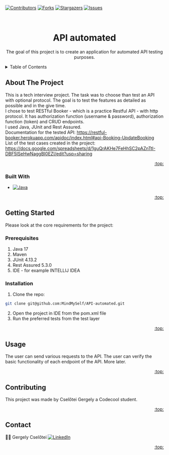 <!-- Improved compatibility of back to top link: See: https://github.com/othneildrew/Best-README-Template/pull/73 -->
<a name="readme-top"></a>
<!--
*** Thanks for checking out the Best-README-Template. If you have a suggestion
*** that would make this better, please fork the repo and create a pull request
*** or simply open an issue with the tag "enhancement".
*** Don't forget to give the project a star!
*** Thanks again! Now go create something AMAZING! :D
-->



<!-- PROJECT SHIELDS -->
<!--
*** I'm using markdown "reference style" links for readability.
*** Reference links are enclosed in brackets [ ] instead of parentheses ( ).
*** See the bottom of this document for the declaration of the reference variables
*** for contributors-url, forks-url, etc. This is an optional, concise syntax you may use.
*** https://www.markdownguide.org/basic-syntax/#reference-style-links
-->
[![Contributors][contributors-shield]][contributors-url]
[![Forks][forks-shield]][forks-url]
[![Stargazers][stars-shield]][stars-url]
[![Issues][issues-shield]][issues-url]



<!-- PROJECT LOGO -->
<br />
<div align="center">
<h1 align="center">API automated</h1>

  <p align="center">
    The goal of this project is to create an application for automated API testing purposes.
</div>



<!-- TABLE OF CONTENTS -->
<details>
  <summary>Table of Contents</summary>
  <ol>
    <li>
      <a href="#about-the-project">About The Project</a>
      <ul>
        <li><a href="#built-with">Built With</a></li>
      </ul>
    </li>
    <li>
      <a href="#getting-started">Getting Started</a>
      <ul>
        <li><a href="#prerequisites">Prerequisites</a></li>
        <li><a href="#installation">Installation</a></li>
      </ul>
    </li>
    <li><a href="#usage">Usage</a></li>
    <li><a href="#contributing">Contributing</a></li>
    <li><a href="#contact">Contact</a></li>
  </ol>
</details>



<!-- ABOUT THE PROJECT -->
## About The Project

This is a tech interview project. The task was to choose than test an API with optional protocol. The goal is to test the features as detailed as possible and in the give time. <br> I chose to test RESTful Booker - which is a practice Restful API - with http protocol. It has authorization function (username & password), authorization function (token) and CRUD endpoints. <br> I used Java, JUnit and Rest Assured. <br>
Documentation for the tested API: https://restful-booker.herokuapp.com/apidoc/index.html#api-Booking-UpdateBooking <br>
List of the test cases created in the project: https://docs.google.com/spreadsheets/d/1guQrAKHe7FeHhSC2pAZnTtI-DBF5ISeHwNaggBI0EZI/edit?usp=sharing

<p align="right"><a href="#readme-top">:top:</a></p>



### Built With

* [![Java][Java]][Java-url]

<p align="right"><a href="#readme-top">:top:</a></p>



<!-- GETTING STARTED -->
## Getting Started

Please look at the core requirements for the project:

### Prerequisites


1) Java 17
2) Maven
3) JUnit 4.13.2
4) Rest Assured 5.3.0
5) IDE - for example INTELLIJ IDEA


### Installation

1. Clone the repo:
```sh
git clone git@github.com:MindMySelf/API-automated.git
```
2. Open the project in IDE from the pom.xml file
3. Run the preferred tests from the test layer


<p align="right"><a href="#readme-top">:top:</a></p>



<!-- USAGE EXAMPLES -->
## Usage

The user can send various requests to the API.
The user can verify the basic functionality of each endpoint of the API.
More later.


<p align="right"><a href="#readme-top">:top:</a></p>



<!-- CONTRIBUTING -->
## Contributing

This project was made by Cselőtei Gergely a Codecool student.

<p align="right"><a href="#readme-top">:top:</a></p>



<!-- CONTACT -->
## Contact

:man_technologist: Gergely Cselőtei   [![LinkedIn][linkedin-shield]][linkedin-Gergely]<br>


<p align="right"><a href="#readme-top">:top:</a></p>




<!-- MARKDOWN LINKS & IMAGES -->
<!-- https://www.markdownguide.org/basic-syntax/#reference-style-links -->
[contributors-shield]: https://img.shields.io/github/contributors/MindMySelf/APITester?style=for-the-badge
[contributors-url]: https://github.com/MindMySelf/APITester/graphs/contributors
[forks-shield]: https://img.shields.io/github/forks/MindMySelf/APITester?style=for-the-badge
[forks-url]: https://github.com/MindMySelf/APITester/forks
[stars-shield]: https://img.shields.io/github/stars/MindMySelf/APITester?style=for-the-badge
[stars-url]: https://github.com/MindMySelf/APITester/stargazers
[issues-shield]: https://img.shields.io/github/issues/MindMySelf/APITester?style=for-the-badge
[issues-url]: https://github.com/MindMySelf/APITester/issues
[linkedin-shield]: https://img.shields.io/badge/-LinkedIn-black.svg?style=for-the-badge&logo=linkedin&colorB=555
[linkedin-Gergely]: https://www.linkedin.com/in/gergely-csel%C5%91tei-4469a127a/
[Next.js]: https://img.shields.io/badge/next.js-000000?style=for-the-badge&logo=nextdotjs&logoColor=white
[Next-url]: https://nextjs.org/
[React.js]: https://img.shields.io/badge/React-20232A?style=for-the-badge&logo=react&logoColor=61DAFB
[React-url]: https://reactjs.org/
[Vue.js]: https://img.shields.io/badge/Vue.js-35495E?style=for-the-badge&logo=vuedotjs&logoColor=4FC08D
[Vue-url]: https://vuejs.org/
[Angular.io]: https://img.shields.io/badge/Angular-DD0031?style=for-the-badge&logo=angular&logoColor=white
[Angular-url]: https://angular.io/
[Svelte.dev]: https://img.shields.io/badge/Svelte-4A4A55?style=for-the-badge&logo=svelte&logoColor=FF3E00
[Svelte-url]: https://svelte.dev/
[Laravel.com]: https://img.shields.io/badge/Laravel-FF2D20?style=for-the-badge&logo=laravel&logoColor=white
[Laravel-url]: https://laravel.com
[Bootstrap.com]: https://img.shields.io/badge/Bootstrap-563D7C?style=for-the-badge&logo=bootstrap&logoColor=white
[Bootstrap-url]: https://getbootstrap.com
[JQuery.com]: https://img.shields.io/badge/jQuery-0769AD?style=for-the-badge&logo=jquery&logoColor=white
[JQuery-url]: https://jquery.com 
[JavaScript]: https://img.shields.io/badge/JavaScript-323330?style=for-the-badge&logo=javascript&logoColor=F7DF1E
[JS-url]: https://www.javascript.com/
[Java]:https://img.shields.io/badge/java-%23ED8B00.svg?style=for-the-badge&logo=openjdk&logoColor=white
[Java-url]:https://www.java.com/en/
